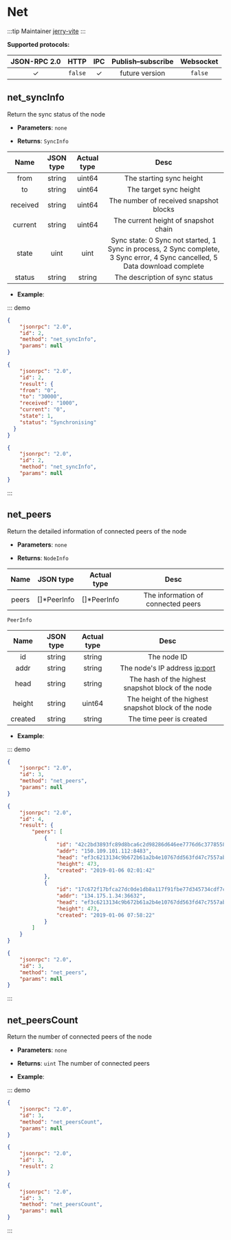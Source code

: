 # Net

:::tip Maintainer
[jerry-vite](https://github.com/jerry-vite)
:::

**Supported protocols:**

| JSON-RPC 2.0 | HTTP | IPC | Publish–subscribe | Websocket |
|:------------:|:-----------:|:-----:|:-----:|:-----:|
| &#x2713; | `false` | &#x2713; | future version |`false`|

## net_syncInfo
Return the sync status of the node

- **Parameters**: `none`

- **Returns**: `SyncInfo`

| Name | JSON type | Actual type | Desc |
|:------------:|:-----------:|:-----:|:-----:|
| from | string | uint64 | The starting sync height |
| to | string | uint64| The target sync height |
| received | string | uint64 | The number of received snapshot blocks |
| current | string | uint64 | The current height of snapshot chain |
| state | uint | uint | Sync state: 0 Sync not started, 1 Sync in process, 2 Sync complete, 3 Sync error, 4 Sync cancelled, 5 Data download complete |
| status | string | string | The description of sync status |

- **Example**:

::: demo

```json tab:Request
{
	"jsonrpc": "2.0",
	"id": 2,
	"method": "net_syncInfo",
	"params": null
}
```

```json tab:Response
{
	"jsonrpc": "2.0",
	"id": 2,
	"result": {
    "from": "0",
    "to": "30000",
    "received": "1000",
    "current": "0",
    "state": 1,
    "status": "Synchronising"
  }
}
```
```json test
{
	"jsonrpc": "2.0",
	"id": 2,
	"method": "net_syncInfo",
	"params": null
}
```
:::

## net_peers
Return the detailed information of connected peers of the node

- **Parameters**: `none`

- **Returns**: `NodeInfo`

| Name | JSON type | Actual type | Desc |
|:------------:|:-----------:|:-----:|:-----:|
| peers | \[\]*PeerInfo | \[\]*PeerInfo | The information of connected peers |

`PeerInfo` 

| Name | JSON type | Actual type | Desc |
|:------------:|:-----------:|:-----:|:-----:|
| id | string | string | The node ID |
| addr | string | string | The node's IP address <ip:port> |
| head | string | string | The hash of the highest snapshot block of the node|
| height | string | uint64 | The height of the highest snapshot block of the node|
| created | string | string | The time peer is created |

- **Example**: 

::: demo
```json tab:Request
{
	"jsonrpc": "2.0",
	"id": 3,
	"method": "net_peers",
	"params": null
}
```

```json tab:Response
{
    "jsonrpc": "2.0",
    "id": 4,
    "result": {
        "peers": [
            {
                "id": "42c2bd3893fc89d8bca6c2d98286d646ee7776d6c37785584a69d3db959dc20c",
                "addr": "150.109.101.112:8483",
                "head": "ef3c6213134c9b672b61a2b4e10767dd563fd47c7557ab9996cbe89c8a766190",
                "height": 473,
                "created": "2019-01-06 02:01:42"
            },
            {
                "id": "17c672f17bfca27dc0de1db8a117f91fbe77d345734cdf7c5ca5371c0c7a73a3",
                "addr": "134.175.1.34:36632",
                "head": "ef3c6213134c9b672b61a2b4e10767dd563fd47c7557ab9996cbe89c8a766190",
                "height": 473,
                "created": "2019-01-06 07:58:22"
            }
        ]
    }
}
```

```json test
{
	"jsonrpc": "2.0",
	"id": 3,
	"method": "net_peers",
	"params": null
}
```
:::

## net_peersCount
Return the number of connected peers of the node

- **Parameters**: `none`

- **Returns**: `uint` The number of connected peers

- **Example**: 

::: demo
```json tab:Request
{
	"jsonrpc": "2.0",
	"id": 3,
	"method": "net_peersCount",
	"params": null
}
```

```json tab:Response
{
	"jsonrpc": "2.0",
	"id": 3,
	"result": 2
}
```
```json test
{
	"jsonrpc": "2.0",
	"id": 3,
	"method": "net_peersCount",
	"params": null
}
```
:::
